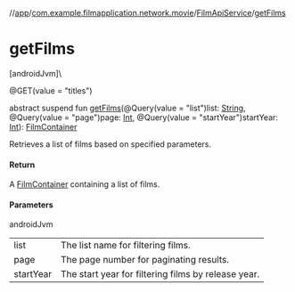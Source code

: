 //[app](../../../index.md)/[com.example.filmapplication.network.movie](../index.md)/[FilmApiService](index.md)/[getFilms](get-films.md)

# getFilms

[androidJvm]\

@GET(value = &quot;titles&quot;)

abstract suspend fun [getFilms](get-films.md)(@Query(value = &quot;list&quot;)list: [String](https://kotlinlang.org/api/latest/jvm/stdlib/kotlin/-string/index.html), @Query(value = &quot;page&quot;)page: [Int](https://kotlinlang.org/api/latest/jvm/stdlib/kotlin/-int/index.html), @Query(value = &quot;startYear&quot;)startYear: [Int](https://kotlinlang.org/api/latest/jvm/stdlib/kotlin/-int/index.html)): [FilmContainer](../../com.example.filmapplication.model.film/-film-container/index.md)

Retrieves a list of films based on specified parameters.

#### Return

A [FilmContainer](../../com.example.filmapplication.model.film/-film-container/index.md) containing a list of films.

#### Parameters

androidJvm

| | |
|---|---|
| list | The list name for filtering films. |
| page | The page number for paginating results. |
| startYear | The start year for filtering films by release year. |
